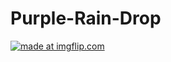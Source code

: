 # Purple-Rain-Drop
<a href="https://imgflip.com/gif/1p8vaf"><img src="https://i.imgflip.com/1p8vaf.gif" title="made at imgflip.com"/></a>
